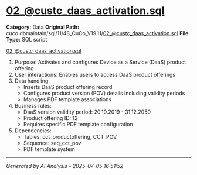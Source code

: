 # 02_@custc_daas_activation.sql

**Category:** Data
**Original Path:** cuco.dbmaintain/sql/11/48_CuCo_V19.11/02_@custc_daas_activation.sql
**File Type:** SQL script

02_@custc_daas_activation.sql
1. Purpose: Activates and configures Device as a Service (DaaS) product offering
2. User interactions: Enables users to access DaaS product offerings
3. Data handling:
   - Inserts DaaS product offering record
   - Configures product version (POV) details including validity periods
   - Manages PDF template associations
4. Business rules:
   - DaaS version validity period: 20.10.2019 - 31.12.2050
   - Product offering ID: 12
   - Requires specific PDF template configuration
5. Dependencies:
   - Tables: cct_productoffering, CCT_POV
   - Sequence: seq_cct_pov
   - PDF template system

---
*Generated by AI Analysis - 2025-07-05 16:51:52*
